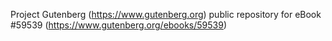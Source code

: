 Project Gutenberg (https://www.gutenberg.org) public repository for
eBook #59539 (https://www.gutenberg.org/ebooks/59539)
